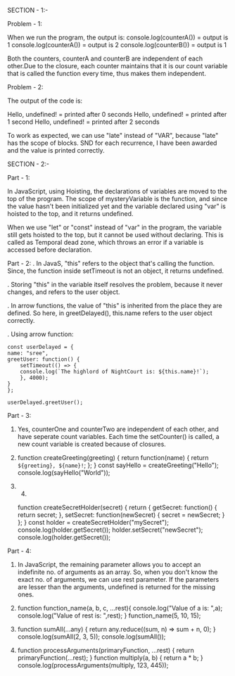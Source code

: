 SECTION - 1:-

Problem - 1:

When we run the program, the output is:
console.log(counterA()) = output is 1
console.log(counterA()) = output is 2
console.log(counterB()) = output is 1

Both the counters, counterA and counterB are independent of each other.Due to the closure, each counter maintains that it is our count variable that is called the function every time, thus makes them independent.




Problem - 2:

The output of the code is:

Hello, undefined! = printed after 0 seconds
Hello, undefined! = printed after 1 second
Hello, undefined! = printed after 2 seconds

To work as expected, we can use "late" instead of "VAR", because "late" has the scope of blocks. SND for each recurrence, I have been awarded and the value is printed correctly.



SECTION - 2:-

Part - 1:

In JavaScript, using Hoisting, the declarations of variables are moved to the top of the program. 
The scope of mysteryVariable is the function, and since the value hasn't been initialized yet and the variable declared using "var" is hoisted to the top, and it returns undefined.

When we use "let" or "const" instead of "var" in the program, the variable still gets hoisted to the top, but it cannot be used without declaring. This is called as Temporal dead zone, which throws an error if a variable is accessed before declaration.



Part - 2:
. In JavaS, "this" refers to the object that's calling the function. Since, the function inside setTimeout is not an object, it returns undefined.

. Storing "this" in the variable itself resolves the problem, because it never changes, and refers to the user object.

. In arrow functions, the value of "this" is inherited from the place they are defined. So here, in greetDelayed(), this.name refers to the user object correctly.
    
. Using arrow function:  

    const userDelayed = {
    name: "sree",
    greetUser: function() {
        setTimeout(() => { 
        console.log(`The highlord of NightCourt is: ${this.name}!`);
        }, 4000);
    }
    };

    userDelayed.greetUser(); 



Part - 3:

1) Yes, counterOne and counterTwo are independent of each other, and have seperate count variables. Each time the setCounter() is called, a new count variable is created because of closures. 

2) 
    function createGreeting(greeting) {
        return function(name) {
            return `${greeting}, ${name}!`;
        };
    }
    const sayHello = createGreeting("Hello");
    console.log(sayHello("World"));

3)  4) 
    function createSecretHolder(secret) {
        return {
            getSecret: function() {
                return secret;
            },
            setSecret: function(newSecret) {
                secret = newSecret;
            }
        };
    }
    const holder = createSecretHolder("mySecret");
    console.log(holder.getSecret()); 
    holder.setSecret("newSecret");
    console.log(holder.getSecret()); 



Part - 4:

1) In JavaScript, the remaining parameter allows you to accept an indefinite no. of arguments as an array. So, when you don't know the exact no. of arguments, we can use rest parameter. If the parameters are lesser than the arguments, undefined is returned for the missing ones.

2) function function_name(a, b, c, ...rest){
    console.log("Value of a is: ",a);
    console.log("Value of rest is: ",rest);
}
function_name(5, 10, 15);

3)  
    function sumAll(...any) {
        return any.reduce((sum, n) => sum + n, 0);
    }
    console.log(sumAll(2, 3, 5)); 
    console.log(sumAll()); 

4) 
    function processArguments(primaryFunction, ...rest) {
        return primaryFunction(...rest);
    }
    function multiply(a, b) {
        return a * b;
    }
    console.log(processArguments(multiply, 123, 445)); 
